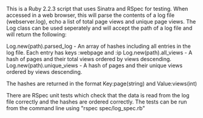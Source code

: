 This is a Ruby 2.2.3 script that uses Sinatra and RSpec for testing.
When accessed in a web browser, this will parse the contents of a log file (webserver.log), echo a list of total page views and unique page views.
The Log class can be used seperately and will accept the path of a log file and will return the following:

Log.new(path).parsed_log - An array of hashes including all entries in the log file. Each entry has keys :webpage and :ip
Log.new(path).all_views - A hash of pages and their total views ordered by views descending.
Log.new(path).unique_views - A hash of pages and their unique views ordered by views descending.

The hashes are returned in the format Key:page(string) and Value:views(int)

There are RSpec unit tests which check that the data is read from the log file correctly and the hashes are ordered correctly.
The tests can be run from the command line using "rspec spec/log_spec.rb"